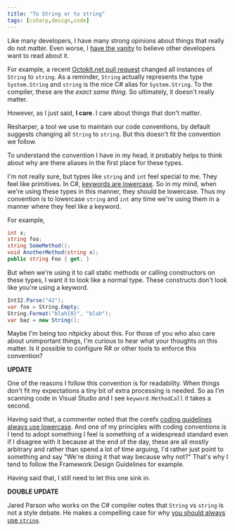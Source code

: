 ```yaml
---
title: "To String or to string"
tags: [csharp,design,code]
---
```


Like many developers, I have many strong opinions about things that really do not matter. Even worse, I [have the vanity](https://haacked.com/archive/2004/10/08/bloggingispurevanity.aspx/) to believe other developers want to read about it.

For example, a recent [Octokit.net pull request](https://github.com/octokit/octokit.net/pull/1012) changed all instances of `String` to `string`. As a reminder, `String` actually represents the type `System.String` and `string` is the nice C# alias for `System.String`. To the compiler, these are the _exact same thing_. So ultimately, it doesn't really matter.

However, as I just said, __I care__. I care about things that don't matter.

Resharper, a tool we use to maintain our code conventions, by default suggests changing all `String` to `string`. But this doesn't fit the convention we follow.

To understand the convention I have in my head, it probably helps to think about why are there aliases in the first place for these types.

I'm not really sure, but types like `string` and `int` feel special to me. They feel like primitives. In C#, [keywords are lowercase](https://msdn.microsoft.com/en-us/library/x53a06bb.aspx). So in my mind, when we're using these types in this manner, they should be lowercase. Thus my convention is to lowercase `string` and `int` any time we're using them in a manner where they feel like a keyword.

For example,

```csharp
int x;
string foo;
string SomeMethod();
void AnotherMethod(string x);
public string Foo { get; }
```

But when we're using it to call static methods or calling constructors on these types, I want it to look like a normal type. These constructs don't look like you're using a keyword.

```csharp
Int32.Parse("42");
var foo = String.Empty;
String.Format("blah{0}", "blah");
var baz = new String();
```

Maybe I'm being too nitpicky about this. For those of you who also care about unimportant things, I'm curious to hear what your thoughts on this matter. Is it possible to configure R# or other tools to enforce this convention?

__UPDATE__

One of the reasons I follow this convention is for readability. When things don't fit my expectations a tiny bit of extra processing is needed. So as I'm scanning code in Visual Studio and I see `keyword.MethodCall` it takes a second.

Having said that, a commenter noted that the corefx [coding guidelines always use lowercase](https://github.com/dotnet/corefx/blob/master/Documentation/coding-guidelines/coding-style.md). And one of my principles with coding conventions is I tend to adopt something I feel is something of a widespread standard even if I disagree with it because at the end of the day, these are all mostly arbitrary and rather than spend a lot of time arguing, I'd rather just point to something and say "We're doing it that way because why not?" That's why I tend to follow the Framework Design Guidelines for example.

Having said that, I still need to let this one sink in.

__DOUBLE UPDATE__

Jared Parson who works on the C# compiler notes that `String` vs `string` is not a style debate. He makes a compelling case for why [you should always use `string`](https://blog.paranoidcoding.com/2019/04/08/string-vs-String-is-not-about-style.html).
